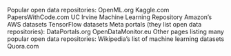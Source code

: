 Popular open data repositories:
OpenML.org
Kaggle.com
PapersWithCode.com
UC Irvine Machine Learning Repository
Amazon’s AWS datasets
TensorFlow datasets
Meta portals (they list open data repositories):
DataPortals.org
OpenDataMonitor.eu
Other pages listing many popular open data repositories:
Wikipedia’s list of machine learning datasets
Quora.com

